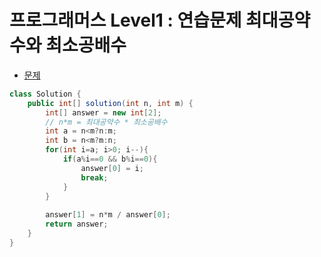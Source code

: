 # 프로그래머스 Level1 : 연습문제 최대공약수와 최소공배수

- [문제](https://programmers.co.kr/learn/courses/30/lessons/12940)

```java
class Solution {
    public int[] solution(int n, int m) {
        int[] answer = new int[2];
        // n*m = 최대공약수 * 최소공배수
        int a = n<m?n:m;
        int b = n<m?m:n;
        for(int i=a; i>0; i--){
            if(a%i==0 && b%i==0){
                answer[0] = i;
                break;
            }
        }
        
        answer[1] = n*m / answer[0];
        return answer;
    }
}
```